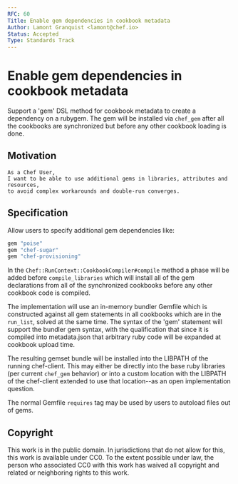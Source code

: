 ```yaml
---
RFC: 60
Title: Enable gem dependencies in cookbook metadata
Author: Lamont Granquist <lamont@chef.io>
Status: Accepted
Type: Standards Track
---
```


# Enable gem dependencies in cookbook metadata

Support a 'gem' DSL method for cookbook metadata to create a dependency on a rubygem.  The
gem will be installed via `chef_gem` after all the cookbooks are synchronized but before any
other cookbook loading is done.

## Motivation

    As a Chef User,
    I want to be able to use additional gems in libraries, attributes and resources,
    to avoid complex workarounds and double-run converges.

## Specification

Allow users to specify additional gem dependencies like:

```ruby
gem "poise"
gem "chef-sugar"
gem "chef-provisioning"
```

In the `Chef::RunContext::CookbookCompiler#compile` method a phase will be added before `compile_libraries` which will install all of the gem declarations from all of the synchronized cookbooks before any other cookbook code is compiled.

The implementation will use an in-memory bundler Gemfile which is constructed against all gem statements in all cookbooks which are in the `run_list`, solved
at the same time.  The syntax of the 'gem' statement will support the bundler gem syntax, with the qualification that since it is compiled into metadata.json
that arbitrary ruby code will be expanded at cookbook upload time.

The resulting gemset bundle will be installed into the LIBPATH of the running chef-client.  This may either be directly into the base ruby libraries (per current `chef_gem` behavior) or into a custom location with the LIBPATH of the chef-client extended to use that location--as an open implementation question.

The normal Gemfile `requires` tag may be used by users to autoload files out of gems.

## Copyright

This work is in the public domain. In jurisdictions that do not allow for this,
this work is available under CC0. To the extent possible under law, the person
who associated CC0 with this work has waived all copyright and related or
neighboring rights to this work.
